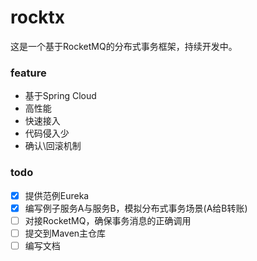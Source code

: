 # rocktx

这是一个基于RocketMQ的分布式事务框架，持续开发中。

### feature

- 基于Spring Cloud
- 高性能
- 快速接入
- 代码侵入少
- 确认\回滚机制

### todo

- [X] 提供范例Eureka
- [X] 编写例子服务A与服务B，模拟分布式事务场景(A给B转账)
- [ ] 对接RocketMQ，确保事务消息的正确调用
- [ ] 提交到Maven主仓库
- [ ] 编写文档